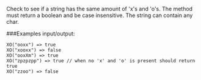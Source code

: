 Check to see if a string has the same amount of 'x's and 'o's. The method must return a boolean and be case insensitive. The string can contain any char.

###Examples input/output:
```
XO("ooxx") => true
XO("xooxx") => false
XO("ooxXm") => true
XO("zpzpzpp") => true // when no 'x' and 'o' is present should return true
XO("zzoo") => false
```